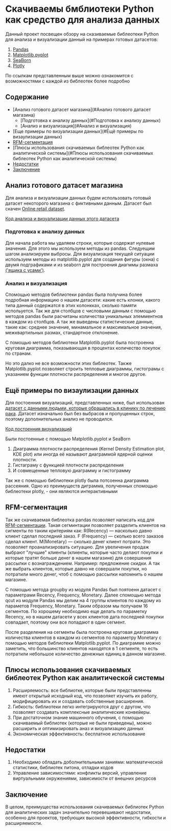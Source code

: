 # Скачиваемы бмблиотеки Python как средство для анализа данных

Данный проект посвещен обзору на сказиваемые библеотеки Python для анализа и визуализации данный на примерах готовых датасетов: 

1. [Pandas](https://habr.com/ru/companies/ruvds/articles/494720/)
2. [Matplotlib.pyplot](https://habr.com/ru/articles/468295/)
3. [SeaBorn](https://habr.com/ru/companies/otus/articles/540526/)
4. [Plotly](https://habr.com/ru/articles/502958/) 

По ссылкам представленным выше можно ознакомится с возможностями с каждой из библеотек более подробно 

## Содержание 

- [Анализ готового датасет магазина](#Анализ готового датасет магазина)
    - [Подготовка к анализу данных](#Подготовка к анализу данных)
    - [Анализ и визуализация](#Анализ и визуализация)
- [Еще примеры по визуализации данных](#Ещё примеры по визаулизации данных)
- [RFM-сегментация](#RFM-сегментация)
- [Плюсы использования скачиваемых библеотек Python как аналитической системы](#Плюсы использования скачиваемых библеотек Python как аналитической системы)
- [Недостатки](#Недостатки)
- [Заключение](#Заключение)
	
## Анализ готового датасет магазина

Для анализа и визуализации данных будем использовать готовый датасет некоторого магазина с фиктивными данным. Датасет был скачен [Online retail dataset](https://datasetsearch.research.google.com/search?src=0&query=online%20retail&docid=L2cvMTF0c2g3YzlscA%3D%3D).

[Код анализа и визуализации данных этого датасета](https://github.com/filentati/Downloadable-Python-libraries-as-an-analytical-system/blob/main/data_analysis_store.ipynb)

### Подготовка к анализу данных

Для начала работа мы удаляем строки, которые содержат нулевые значения. Для этого мы используем методы из pandas. 
Следуещим шагом анализируем выбросы. Для визуализация текущей ситуации используем методы из matplotlib.pyplot для создания фигуры (окна) с двумя подграфиками и из seaborn для построения диагммы размаха [('ящика с усами')](https://habr.com/ru/articles/267123/).


### Анализ и визуализация

Спомощью методов библиотеки pandas была получина более подробная информацию о нашем датасети: какие есть клонки, какого типа данный содержатся в этих колонкках, сколько памяти испольуется. 
Так же для столбцов с числовыми данным с помощью методов pandas были расчитаны количества уникальных элемментнов в каждом из столбцов. А так же выведены статистические данные, такие как: среднее значение, минамальное и максимальное значения, межквартильных размах, стандартное отклонение. 

С помощью методов библиотеки Matplotlib.pyplot была построенна круговая диаграмма, показывающая в процентах количество покупок по странам. 

Но это далко не все возможности этих библеотек. Также Matplotlib.pyplot позволяет строить тепловые диаграммы, гистограмы с указанием функции плотности распределения и многое другое.

## Ещё примеры по визаулизации данных

Для постоенния визуализаций, представленных ниже, был использован [датасет с данными людьми, которые обращались в клинику по лечению рака](https://github.com/filentati/Downloadable-Python-libraries-as-an-analytical-system/blob/main/heart.csv). Датасет изначально был без выбрасов и пропущенных строк, поэтому дополнительных анализ не проводился.

[Код постоенния визуализаций](https://github.com/filentati/Downloadable-Python-libraries-as-an-analytical-system/blob/main/data_analysis_heart.ipynb)

Были постоенные с помощью Matplotlib.pyplot и SeaBorn
1) Диаграмма плотности распределения (Kernel Density Estimation plot, KDE plot) или иногда её называют диаграммой ядерной оценки плотности.
2) Гистаграму с функцией плотности распределения
3) И совмещенные тепловую диаграмму и гистограмму

Так же с помощью библиотеки plotly была потсоенна диаграмма рассеяния. Одно из преимуществ диграмма, полученных спомощью библеотеки plotly, - они являются интерактивными

## RFM-сегментация 

Так же скачиваемая библеотка pandas позволяет написать код для [RFM-сегментации](https://habr.com/ru/companies/mindbox/articles/420915/). Такая сегминтации позволяет разделить клиентов на сигменты по таким критериям как: R(Recency) — насколько давно клиент сделал последний заказ. F (Frequency) — сколько всего заказов сделал клиент. M(Monetary) — сколько денег клиент потрати. 
Это позволяет проанализировать ситуацию. Для увеличения продаж выбрают "лучшие" клиенты (клиенты, которые часто делают покупки и которые тратят больше денег в нашем магазине) для совершения рассылки с вознаграждением. Например: предложение скидки.
А так же выбрать клиентов, которые давно не совершали покупки, но потратили много денег, чтоб с помощью рассылки напомнить о нашем магазине. 

С помощью метода groupby из модуля Pandas был поятоенн датасет с параметрами Recency, Frequency, Monetary. 
Далее спомощью метода qcut из модуля Pandas мы делим на 4 группы клиентов по каждому из параметов Frequency, Monetary. Таким образом мы получаем 16 сегментов. По хорошему необходимо еще делать по параметку Recency, но в нашем датасети у всех клиентов дата последней покупки совпадает, поэтому они все попадают в один сегмент. 

После разделения на сегменты была построена круговая диаграмма количества клиентов в каждом из сегментов по параметру Monetary с помощью методов библиотеки Matplotlib.pyplot. По диаграмме можно заметить, что большинство клиентов находятся в 1 сегменте, то есть потратили небольшое количество денежных единиц в данном магазине. 

## Плюсы использования скачиваемых библеотек Python как аналитической системы

1. Расширяемость: все библиотке, которые были представленны имеют открытый исходный код, что позволяет изучить их работу, модифицировать их и создавать собственные расширения.
2. Гибкость: библиотеки легко интегрируются друг с другом, что позволяет создавать комплексные аналитические конвейеры.
3. При достаточном знание машинного обучения, с помощью скачиваемый библиотек (которые не были приведены), можно расширить и оптимизировать аназ и визуализацию данных 
4. Экономическая эффективность: бесплатное использование

## Недостатки 

1. Необходимо обладать доболнительными заниями: математической статистики, библиотек питона, отладки кодов
2. Управление зависимостями: конфликты версий, управление виртуальными окружениями, зависимости от внешних ресурсов

## Заключение 
В целом, преимущества использования скачиваемых библиотек Python для аналитических задач значительно перевешивают недостатки, особенно для проектов, требующих высокой эффективности, гибкости и расширяемости.
